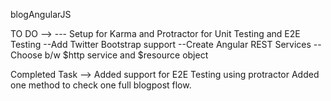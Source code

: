 blogAngularJS

TO DO -->
--- Setup for Karma and Protractor for Unit Testing and E2E Testing
--Add Twitter Bootstrap support
--Create Angular REST Services
--Choose b/w $http service and $resource object

Completed Task -->
Added support for E2E Testing using protractor
Added one method to check one full blogpost flow.
